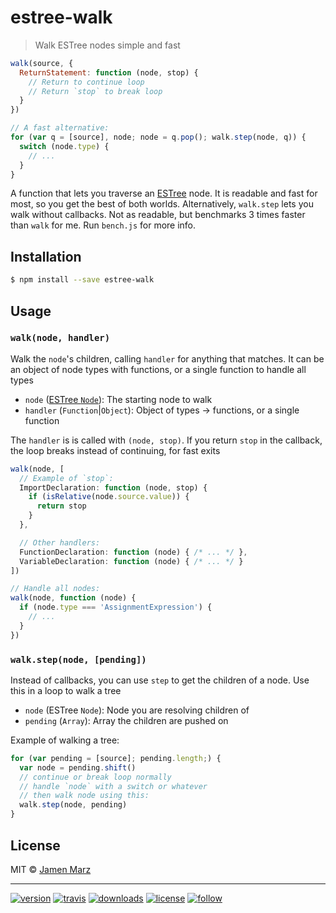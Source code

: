 # estree-walk

> Walk ESTree nodes simple and fast

```js
walk(source, {
  ReturnStatement: function (node, stop) {
    // Return to continue loop
    // Return `stop` to break loop
  }
})

// A fast alternative:
for (var q = [source], node; node = q.pop(); walk.step(node, q)) {
  switch (node.type) {
    // ...
  }
}
```

A function that lets you traverse an [ESTree](https://github.com/estree) node. It is readable and fast for most, so you get the best of both worlds.  Alternatively, `walk.step` lets you walk without callbacks.  Not as readable, but benchmarks 3 times faster than `walk` for me.  Run `bench.js` for more info.

## Installation

```sh
$ npm install --save estree-walk
```

## Usage

### `walk(node, handler)`

Walk the `node`'s children, calling `handler` for anything that matches.  It can be an object of node types with functions, or a single function to handle all types

 - `node` ([ESTree `Node`](https://github.com/estree/estree/blob/master/es5.md#node-objects)): The starting node to walk
 - `handler` (`Function`|`Object`): Object of types -> functions, or a single function

The `handler` is is called with `(node, stop)`.  If you return `stop` in the callback, the loop breaks instead of continuing, for fast exits

```js
walk(node, [
  // Example of `stop`:
  ImportDeclaration: function (node, stop) {
    if (isRelative(node.source.value)) {
      return stop
    }
  },

  // Other handlers:
  FunctionDeclaration: function (node) { /* ... */ },
  VariableDeclaration: function (node) { /* ... */ }
])

// Handle all nodes:
walk(node, function (node) {
  if (node.type === 'AssignmentExpression') {
    // ...
  }
})
```

### `walk.step(node, [pending])`

Instead of callbacks, you can use `step` to get the children of a node. Use this in a loop to walk a tree

 - `node` (ESTree `Node`): Node you are resolving children of
 - `pending` (`Array`): Array the children are pushed on

Example of walking a tree:

```js
for (var pending = [source]; pending.length;) {
  var node = pending.shift()
  // continue or break loop normally
  // handle `node` with a switch or whatever
  // then walk node using this:
  walk.step(node, pending)
}
```

## License

MIT © [Jamen Marz](https://git.io/jamen)

---

[![version](https://img.shields.io/npm/v/estree-walk.svg?style=flat-square)][package] [![travis](https://img.shields.io/travis/jamen/estree-walk.svg?style=flat-square)](https://travis-ci.org/jamen/estree-walk) [![downloads](https://img.shields.io/npm/dt/estree-walk.svg?style=flat-square)][package] [![license](https://img.shields.io/npm/l/estree-walk.svg?style=flat-square)][package] [![follow](https://img.shields.io/github/followers/jamen.svg?style=social&label=Follow)](https://github.com/jamen)

[package]: https://npmjs.org/package/estree-walk
